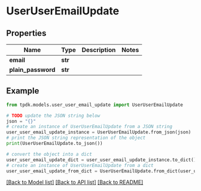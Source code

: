 # UserUserEmailUpdate



## Properties

Name | Type | Description | Notes
------------ | ------------- | ------------- | -------------
**email** | **str** |  | 
**plain_password** | **str** |  | 

## Example

```python
from tpdk.models.user_user_email_update import UserUserEmailUpdate

# TODO update the JSON string below
json = "{}"
# create an instance of UserUserEmailUpdate from a JSON string
user_user_email_update_instance = UserUserEmailUpdate.from_json(json)
# print the JSON string representation of the object
print(UserUserEmailUpdate.to_json())

# convert the object into a dict
user_user_email_update_dict = user_user_email_update_instance.to_dict()
# create an instance of UserUserEmailUpdate from a dict
user_user_email_update_from_dict = UserUserEmailUpdate.from_dict(user_user_email_update_dict)
```
[[Back to Model list]](../README.md#documentation-for-models) [[Back to API list]](../README.md#documentation-for-api-endpoints) [[Back to README]](../README.md)


